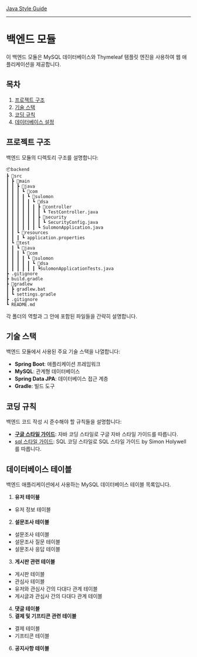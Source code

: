 [Java Style Guide](https://google.github.io/styleguide/javaguide.html#s1-introduction)

---

# 백엔드 모듈

이 백엔드 모듈은 MySQL 데이터베이스와 Thymeleaf 템플릿 엔진을 사용하여 웹 애플리케이션을 제공합니다.

## 목차

1. [프로젝트 구조](#프로젝트-구조)
2. [기술 스택](#기술-스택)
3. [코딩 규칙](#코딩-규칙)
4. [데이터베이스 설정](#데이터베이스-설정)

## 프로젝트 구조

백엔드 모듈의 디렉토리 구조를 설명합니다:

```plaintext
📦backend
┣ 📂src
┃ ┣ 📂main
┃ ┃ ┣ 📂java
┃ ┃ ┃ ┗ 📂com
┃ ┃ ┃ ┃ ┗ 📂sulomon
┃ ┃ ┃ ┃ ┃ ┗ 📂dsa
┃ ┃ ┃ ┃ ┃ ┃ ┣ 📂controller
┃ ┃ ┃ ┃ ┃ ┃ ┃ ┗ TestController.java
┃ ┃ ┃ ┃ ┃ ┃ ┣ 📂security
┃ ┃ ┃ ┃ ┃ ┃ ┃ ┗ SecurityConfig.java
┃ ┃ ┃ ┃ ┃ ┃ ┗ SulomonApplication.java
┃ ┃ ┗ 📂resources
┃ ┃ ┃ ┗ application.properties
┃ ┗ 📂test
┃ ┃ ┗ 📂java
┃ ┃ ┃ ┗ 📂com
┃ ┃ ┃ ┃ ┗ 📂sulomon
┃ ┃ ┃ ┃ ┃ ┗ 📂dsa
┃ ┃ ┃ ┃ ┃ ┃ ┗SulomonApplicationTests.java
┣ .gitignore
┣ build.gradle
┣ 📜gradlew
┃ ┣ gradlew.bat
┃ ┗ settings.gradle
┣ .gitignore
┗ README.md
```

각 폴더의 역할과 그 안에 포함된 파일들을 간략히 설명합니다.

## 기술 스택

백엔드 모듈에서 사용된 주요 기술 스택을 나열합니다:

- **Spring Boot**: 애플리케이션 프레임워크
- **MySQL**: 관계형 데이터베이스
- **Spring Data JPA**: 데이터베이스 접근 계층
- **Gradle**: 빌드 도구

## 코딩 규칙

백엔드 코드 작성 시 준수해야 할 규칙들을 설명합니다:

- [**구글 스타일 가이드**](https://google.github.io/styleguide/javaguide.html#s1-introduction): 자바 코딩 스타일로 구글 자바 스타일 가이드를 따릅니다.
- [sql 스타일 가이드](https://www.sqlstyle.guide/ko/): SQL 코딩 스타일로 SQL 스타일 가이드 by Simon Holywell를 따릅니다.

## 데이터베이스 테이블

백엔드 애플리케이션에서 사용하는 MySQL 데이터베이스 테이블 목록입니다.

1. **유저 테이븦**

- 유저 정보 테이블

2. **설문조사 테이블**

- 설문조사 테이블
- 설문조사 질문 테이블
- 설문조사 응답 테이블

3. **게시판 관련 테이블**

- 게시판 테이블
- 관심사 테이블
- 유저와 관심사 간의 다대다 관계 테이블
- 게시글과 관심사 간의 다대다 관계 테이블

4. **댓글 테이블**
5. **결제 및 기프티콘 관련 테이블**

- 결제 테이블
- 기프티콘 테이블

6. **공지사항 테이블**
